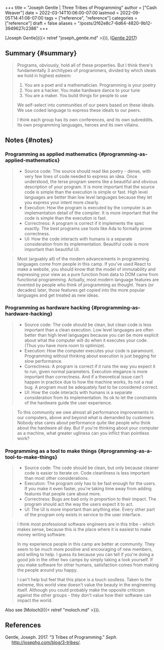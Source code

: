 +++
title = "Joseph Gentle | Three Tribes of Programming"
author = ["Cash Weaver"]
date = 2022-03-14T10:06:00-07:00
lastmod = 2022-09-05T14:41:08-07:00
tags = ["reference", "reference"]
categories = ["reference"]
draft = false
aliases = "/posts/2f62e8c7-6d64-4820-9b12-3949627c2386"
+++

[Joseph Gentle]({{< relref "joseph_gentle.md" >}}), (<a href="#citeproc_bib_item_1">Gentle 2017</a>)


## Summary {#summary}

> Programs, obviously, hold all of these properties. But I think there's fundamentally 3 architypes of programmers, divided by which ideals we hold in highest esteem:
>
> 1.  You are a poet and a mathematician. Programming is your poetry
> 2.  You are a hacker. You make hardware dance to your tune
> 3.  You are a maker. You build things for people to use
>
> We self-select into communities of our peers based on these ideals. We use coded language to express these ideals to our peers.
>
> I think each group has its own conferences, and its own subreddits. Its own programming languages, heroes and its own villains.


## Notes {#notes}


### Programming as applied mathematics {#programming-as-applied-mathematics}

> -   Source code: The source should read like poetry - dense, with very few lines of code needed to express an idea. Once understood, the terse program seems like a beautiful and obvious description of your program. It is more important that the source code is simple than the execution is simple or fast. High level languages are better than low level languages because they let you express your intent more clearly.
> -   Execution: How the program is executed by the computer is an implementation detail of the compiler. It is more important that the code is simple than the execution is fast.
> -   Correctness: A program is correct if it implements the spec exactly. The best programs use tools like Ada to formally prove correctness.
> -   UI: How the code interacts with humans is a separate consideration from its implementation. Beautiful code is more important than beautiful UI.

<!--quoteend-->

> Most (arguably all) of the modern advancements in programming languages come from people in this camp. If you've used React to make a website, you should know that the model of immutability and expressing your view as a pure function from data to DOM came from functional programming. Actually, most modern language features are invented by people who think of programming as thought. Years (or decades) later, those features get copied into the more popular languages and get treated as new ideas.


### Programming as hardware hacking {#programming-as-hardware-hacking}

> -   Source code: The code should be clean, but clean code is less important than a clean execution. Low level languages are often better than high level languages because you can be more explicit about what the computer will do when it executes your code. (Thus you have more room to optimize).
> -   Execution: How the computer executes your code is paramount. Programming without thinking about execution is just begging for slow performance.
> -   Correctness: A program is correct if it runs the way you expect it to run, given normal parameters. Execution elegance is more important than correctness. And if a theoretical issue can't happen in practice due to how the machine works, its not a real bug. A program must be adequately fast to be considered correct.
> -   UI: How the code interacts with humans is a separate consideration from its implementation. Its ok to let the constraints of the hardware guide the user experience.

<!--quoteend-->

> To this community we owe almost all performance improvements in our computers, above and beyond what is demanded by customers. Nobody else cares about performance quite like people who think about the hardware all day. But if you're thinking about your computer as a machine, what greater ugliness can you inflict than pointless work?


### Programming as a tool to make things {#programming-as-a-tool-to-make-things}

> -   Source code: The code should be clean, but only because cleaner code is easier to iterate on. Code cleanliness is less important than most other considerations.
> -   Execution: The program only has to be fast enough for the users. If you make it even faster, you're taking time away from adding features that people care about more.
> -   Correctness: Bugs are bad only in proportion to their impact. The program should act the way the users expect it to act.
> -   UI: The UI is more important than anything else. Every other part of the program only exists in service to the user interface.

<!--quoteend-->

> I think most professional software engineers are in this tribe - which makes sense, because this is the place where it is easiest to make money writing software.
>
> In my experience people in this camp are better at community. They seem to be much more positive and encouraging of new members, and willing to help. I guess its because you can tell if you're doing a good job in the other two camps by simply taking a look yourself. If you make software for other humans, satisfaction comes from making the people around you happy.
>
> I can't help but feel that this place is a touch soulless. Taken to the extreme, this world view doesn't value the beauty in the engineering itself. Although you could probably make the opposite criticism against the other groups - they don't value how their software can impact the world.

Also see [Moloch]({{< relref "moloch.md" >}}).

## References

<style>.csl-entry{text-indent: -1.5em; margin-left: 1.5em;}</style><div class="csl-bib-body">
  <div class="csl-entry"><a id="citeproc_bib_item_1"></a>Gentle, Joseph. 2017. “3 Tribes of Programming.” <i>Seph</i>. <a href="http://josephg.com/blog/3-tribes/">http://josephg.com/blog/3-tribes/</a>.</div>
</div>
